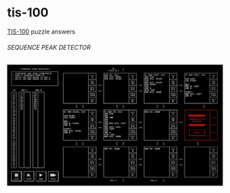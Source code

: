 # tis-100
[TIS-100](http://store.steampowered.com/app/370360/TIS100/) puzzle answers

###### SEQUENCE PEAK DETECTOR
![SEQUENCE PEAK DETECTOR](https://github.com/vv-p/tis-100/blob/master/screenshots/20171116223116_1.jpg)

